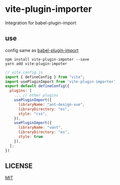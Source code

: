 # vite-plugin-importer

Integration for babel-plugin-import

## use

config same as [babel-plugin-import](https://github.com/ant-design/babel-plugin-import)

```
npm install vite-plugin-impoter --save
yarn add vite-plugin-impoter
```

```js
// vite.config.js
import { defineConfig } from "vite";
import usePluginImport from 'vite-plugin-importer'
export default defineConfig({
  plugins: [
    ... // other plugins
    usePluginImport({
      libraryName: "ant-design-vue",
      libraryDirectory: "es",
      style: "css",
    }),
    usePluginImport({
      libraryName: "vant",
      libraryDirectory: "es",
      style: true
    }),
  ];
})

```

## LICENSE
[MIT](./LICENSE)
